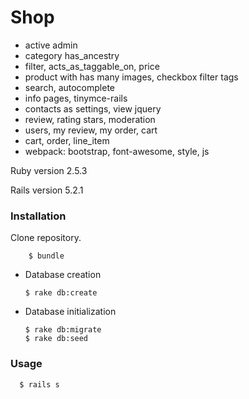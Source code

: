 # Shop

- active admin
- category has_ancestry
- filter, acts_as_taggable_on, price
- product with has many images, checkbox filter tags
- search, autocomplete
- info pages, tinymce-rails
- contacts as settings, view jquery
- review, rating stars, moderation
- users, my review, my order, cart
- cart, order, line_item
- webpack: bootstrap, font-awesome, style, js

Ruby version 2.5.3

Rails version 5.2.1

 ### Installation
  
  Clone repository.
  
        $ bundle

* Database creation

      $ rake db:create

* Database initialization

      $ rake db:migrate
      $ rake db:seed

 ### Usage

      $ rails s
